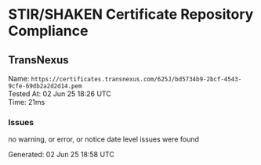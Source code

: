 # STIR/SHAKEN Certificate Repository Compliance

## TransNexus

Name: `https://certificates.transnexus.com/625J/bd5734b9-2bcf-4543-9cfe-69db2a2d2d14.pem`\
Tested At: 02 Jun 25 18:26 UTC\
Time: 21ms

### Issues

no warning, or error, or notice date level issues were found

Generated: 02 Jun 25 18:58 UTC